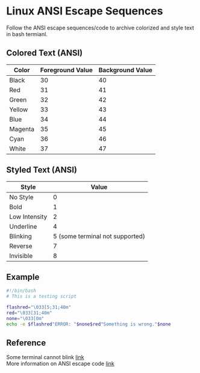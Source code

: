# Linux ANSI Escape Sequences

Follow the ANSI escape sequences/code to archive colorized and style text in bash termianl.

## Colored Text (ANSI)

Color | Foreground Value | Background Value
--- | --- | ---
Black | 30 | 40
Red | 31 | 41
Green | 32 | 42
Yellow | 33 | 43
Blue | 34 | 44
Magenta | 35 | 45
Cyan | 36 | 46
White | 37 | 47

## Styled Text (ANSI)

Style | Value
--- | ---
No Style | 0
Bold | 1
Low Intensity | 2
Underline | 4
Blinking | 5 (some terminal not supported)
Reverse | 7
Invisible | 8

## Example
```bash
#!/bin/bash
# This is a testing script

flashred="\033[5;31;40m"
red="\033[31;40m"
none="\033[0m"
echo -e $flashred"ERROR: "$none$red"Something is wrong."$none
```

## Reference
Some terminal cannot blink [link](https://unix.stackexchange.com/questions/269809/blink-codeescape-code-has-been-removed)  
More information on ANSI escape code [link](https://en.wikipedia.org/wiki/ANSI_escape_code)  
